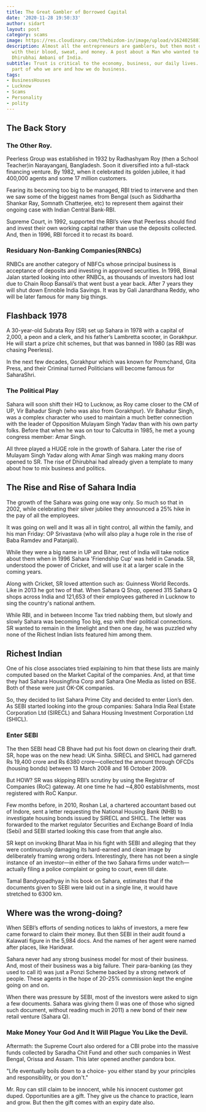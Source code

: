 ```yaml
---
title: The Great Gambler of Borrowed Capital
date: '2020-11-28 19:50:33'
author: sidart
layout: post
category: scams
image: https://res.cloudinary.com/thebizdom-in/image/upload/v1624025881/Sahara_v81fdz.png
description: Almost all the entrepreneurs are gamblers, but then most of them gamble
  with their blood, sweat, and money. A post about a Man who wanted to be the next
  Dhirubhai Ambani of India.
subtitle: Trust is critical to the economy, business, our daily lives. It is a huge
  part of who we are and how we do business.
tags:
- BusinessHouses
- Lucknow
- Scams
- Personality
- polity
---
```


## The Back Story
### The Other Roy.
Peerless Group was established in 1932 by Radhashyam Roy (then a School Teacher)in Narayanganj, Bangladesh. Soon it diversified into a full-stack financing venture. By 1982, when it celebrated its golden jubilee, it had 400,000 agents and some 17 million customers.

Fearing its becoming too big to be managed, RBI tried to intervene and then we saw some of the biggest names from Bengal (such as Siddhartha Shankar Ray, Somnath Chatterjee, etc)  to represent them against their ongoing case with Indian Central Bank-RBI.

Supreme Court, in 1992, supported the RBI’s view that Peerless should find and invest their own working capital rather than use the deposits collected. And, then in 1996, RBI forced it to recast its board.

### Residuary Non-Banking Companies(RNBCs)
RNBCs are another category of NBFCs whose principal business is acceptance of deposits and investing in approved securities. 
In 1998, Bimal Jalan started looking into other RNBCs, as thousands of investors had lost due to Chain Roop Bansali’s that went bust a year back. After 7 years they will shut down Ennoble India Savings. It was by Gali Janardhana Reddy, who will be later famous for many big things.

## Flashback 1978
A 30-year-old Subrata Roy (SR) set up Sahara in 1978 with a capital of 2,000, a peon and a clerk, and his father’s Lambretta scooter, in Gorakhpur. He will start a prize chit schemes, but that was banned in 1980 (as RBI was chasing Peerless).

In the next few decades, Gorakhpur which was known for Premchand, Gita Press, and their Criminal turned Politicians will become famous for SaharaShri. 

### The Political Play
Sahara will soon shift their HQ to Lucknow, as Roy came closer to the CM of UP, Vir Bahadur Singh (who was also from Gorakhpur).
Vir Bahadur Singh, was a complex character who used to maintain a much better connection with the leader of Opposition Mulayam Singh Yadav than with his own party folks. Before that when he was on tour to Calcutta in 1985, he met a young congress member: Amar Singh.

All three played a HUGE role in the growth of Sahara. Later the rise of Mulayam Singh Yadav along with Amar Singh was making many doors opened to SR. The rise of Dhirubhai had already given a template to many about how to mix business and politics.

## The Rise and Rise of Sahara India
The growth of the Sahara was going one way only. So much so that in 2002, while celebrating their silver jubilee they announced a 25% hike in the pay of all the employees.

It was going on well and It was all in tight control, all within the family, and his man Friday: OP Srivastava (who will also play a huge role in the rise of Baba Ramdev and Patanjali).

While they were a big name in UP and Bihar, rest of India will take notice about them when in 1996 Sahara 'Friendship Cup' was held in Canada. SR, understood the power of Cricket, and will use it at a larger scale in the coming years.

Along with Cricket, SR loved attention such as: Guinness World Records. Like in 2013 he got two of that. When Sahara Q Shop, opened 315 Sahara Q shops across India and 121,653 of their employees gathered in Lucknow to sing the country's national anthem.

While RBI, and in between Income Tax tried nabbing them, but slowly and slowly Sahara was becoming Too big, esp with their political connections. SR wanted to remain in the limelight and then one day, he was puzzled why none of the Richest Indian lists featured him among them.

## Richest Indian
One of his close associates tried explaining to him that these lists are mainly computed based on the Market Capital of the companies. And, at that time they had Sahara Housingfina Corp and Sahara One Media as listed on BSE. Both of these were just OK-OK companies.

So, they decided to list Sahara Prime City and decided to enter Lion’s den. As SEBI started looking into the group companies: Sahara India Real Estate Corporation Ltd (SIRECL) and Sahara Housing Investment Corporation Ltd (SHICL).

### Enter SEBI
The then SEBI head CB Bhave had put his foot down on clearing their draft. SR, hope was on the new head: UK Sinha. SIRECL and SHICL had garnered Rs 19,400 crore and Rs 6380 crore—collected the amount through OFCDs (housing bonds) between 13 March 2008 and 16 October 2009.

But HOW? SR was skipping RBI’s scrutiny by using the Registrar of Companies (RoC) gateway. At one time he had ~4,800 establishments, most registered with RoC Kanpur. 

Few months before, in 2010, Roshan Lal, a chartered accountant based out of Indore, sent a letter requesting the National Housing Bank (NHB) to investigate housing bonds issued by SIRECL and SHICL. The letter was forwarded to the market regulator Securities and Exchange Board of India (Sebi) and SEBI started looking this case from that angle also.

SR kept on invoking Bharat Maa in his fight with SEBI and alleging that they were continuously damaging its hard-earned and clean image by deliberately framing wrong orders. Interestingly, there has not been a single instance of an investor—in either of the two Sahara firms under watch—actually filing a police complaint or going to court, even till date.

Tamal Bandyopadhyay in his book on Sahara, estimates that if the documents given to SEBI were laid out in a single line, it would have stretched to 6300 km. 

## Where was the wrong-doing?
When SEBI’s efforts of sending notices to lakhs of investors, a mere few came forward to claim their money. But then SEBI in their audit found a Kalawati figure in the 5,984 docs. And the names of her agent were named after places, like Haridwar.

Sahara never had any strong business model for most of their business. And, most of their business was a big failure. Their para-banking (as they used to call it) was just a Ponzi Scheme backed by a strong network of people. These agents in the hope of 20-25% commission kept the engine going on and on.

When there was pressure by SEBI, most of the investors were asked to sign a few documents. Sahara was giving them (I was one of those who signed such document, without reading much in 2011) a new bond of their new retail venture (Sahara Q).

### Make Money Your God And It Will Plague You Like the Devil. 
Aftermath: the Supreme Court also ordered for a CBI probe into the massive funds collected by Saradha Chit Fund and other such companies in West Bengal, Orissa and Assam. This later opened another pandora box.

"Life eventually boils down to a choice- you either stand by your principles and responsibility, or you don't."

Mr. Roy can still claim to be innocent, while his innocent customer got duped. Opportunities are a gift. They give us the chance to practice, learn and grow. But then the gift comes with an expiry date also.

